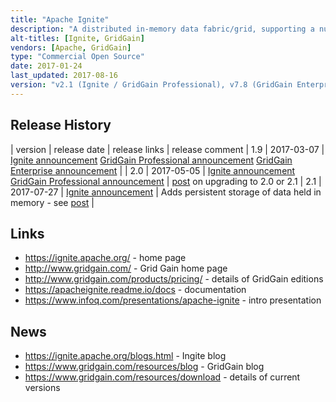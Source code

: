 ```yaml
---
title: "Apache Ignite"
description: "A distributed in-memory data fabric/grid, supporting a number of use cases including a key value store (with SQL support), real time stream/event processing engine, arbitrary compute, long running service management, an in-memory HDFS compatible file system for acceleration of Hadoop jobs, an in-memory machine learning grid and in-memory shared Spark RDDs.  An Apache project, graduating in September 2015, having been originally donated by GridGain from their In-Memory Data Fabric product launched in 2007. Java based, with development lead by GridGain who also supply commercial support (as GridGain Professional with ongoing Q&A and bug fixes before they're included in Ignite) along with GridGain Enterprise (which includes extra features such as a management GUI, enterprise security and rolling upgrades)."
alt-titles: [Ignite, GridGain]
vendors: [Apache, GridGain]
type: "Commercial Open Source"
date: 2017-01-24
last_updated: 2017-08-16
version: "v2.1 (Ignite / GridGain Professional), v7.8 (GridGain Enterprise)"
---
```

## Release History

| version | release date | release links | release comment
| 1.9 | 2017-03-07 | [Ignite announcement](https://blogs.apache.org/ignite/entry/apache-ignite-1-9-released) [GridGain Professional announcement](https://www.gridgain.com/resources/blog/gridgain-professional-edition-19-improves-performance-adds-kubernetesr-support-and) [GridGain Enterprise announcement](https://www.gridgain.com/resources/blog/gridgain-enterprise-edition-78-adds-support-memory-sql-grid-and-advanced-gridgain) |
| 2.0 | 2017-05-05 | [Ignite announcement](https://blogs.apache.org/ignite/entry/apache-ignite-2-0-redesigned) [GridGain Professional announcement](https://www.gridgain.com/resources/blog/gridgain-professional-edition-20-released-today) | [post](https://www.gridgain.com/resources/blog/what-you-need-know-about-apacher-ignitetm-20-21) on upgrading to 2.0 or 2.1
| 2.1 | 2017-07-27 | [Ignite announcement](https://blogs.apache.org/ignite/entry/apache-ignite-2-1-a) | Adds persistent storage of data held in memory - see [post](https://www.gridgain.com/resources/blog/apacher-ignitetm-native-persistence-what-about-data-recovery-solved) |

## Links

* <https://ignite.apache.org/> - home page
* <http://www.gridgain.com/> - Grid Gain home page
* <http://www.gridgain.com/products/pricing/> - details of GridGain editions
* <https://apacheignite.readme.io/docs> - documentation
* <https://www.infoq.com/presentations/apache-ignite> - intro presentation

## News

* <https://ignite.apache.org/blogs.html> - Ingite blog
* <https://www.gridgain.com/resources/blog> - GridGain blog
* <https://www.gridgain.com/resources/download> - details of current versions